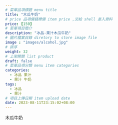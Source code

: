 ```yaml
---
# 菜單品項標題 menu title 
title: "木瓜牛奶"
# price 品項價錢標價 item price ,交給 shell 差入資料
price: [150] 
# 菜單項目簡介 
description: "冰品-果汁木瓜牛奶"
# 圖片檔案目錄 diretory to store image file
image : "images/alcohol.jpg"
# 排序
weight: 32 
# 上架開關 list product 
draft: false
# 菜單品項分類 menu item categories 
categories:
  - 冰品 果汁
  - 果汁 牛奶
tags:
  - 冰品
  - 果汁
# 項目上傳日期 item upload date 
date: 2023-08-11T23:15:02+08:00
---
```


 木瓜牛奶

